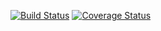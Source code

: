 [![Build Status](https://travis-ci.org/zackphp/saga.svg?branch=master)](https://travis-ci.org/zackphp/saga) [![Coverage Status](https://coveralls.io/repos/github/zackphp/saga/badge.svg?branch=master)](https://coveralls.io/github/zackphp/saga?branch=master)